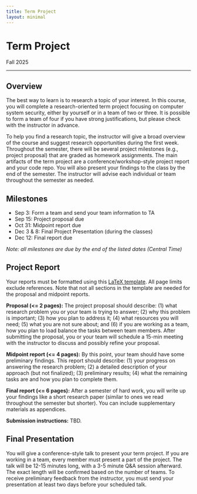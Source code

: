 ```yaml
---
title: Term Project
layout: minimal
---
```


# Term Project
<p class="year-tag">Fall 2025</p>
<hr>

## Overview

The best way to learn is to research a topic of your interest.
In this course, you will complete a research-oriented term project
focusing on computer system security,
either by yourself or in a team of two or three.
It is possible to form a team of four if you have strong justifications,
but please check with the instructor in advance.

To help you find a research topic,
the instructor will give a broad overview of the course and
suggest research opportunities during the first week.
Throughout the semester,
there will be several project milestones (e.g., project proposal)
that are graded as homework assignments.
The main artifacts of the term project are a conference/workshop-style project report and your code repo.
You will also present your findings to the class by the end of the semester.
The instructor will advise each individual or team throughout the semester as needed.

## Milestones

* Sep 3: Form a team and send your team information to TA
* Sep 15: Project proposal due
* Oct 31: Midpoint report due
* Dec 3 & 8: Final Project Presentation (during the classes)
* Dec 12: Final report due

*Note: all milestones are due by the end of the listed dates (Central Time)*

## Project Report

Your reports must be formatted using this [LaTeX template](https://github.com/ece382n-sec/Project-Report-Template).
All page limits exclude references.
Note that not all sections in the template are needed for the proposal and midpoint reports.

**Proposal (<= 2 pages):**
The project proposal should describe:
(1) what research problem you or your team is trying to answer;
(2) why this problem is important;
(3) how you plan to address it;
(4) what resources you will need;
(5) what you are not sure about; and
(6) if you are working as a team,
how you plan to load balance the tasks between team members.
After submitting the proposal,
you or your team will schedule a 15-min meeting
with the instructor to discuss and possibly refine your proposal.

**Midpoint report (<= 4 pages):**
By this point, your team should have some preliminary findings.
This report should describe:
(1) your progress on answering the research problem;
(2) a detailed description of your approach (but not finalized);
(3) preliminary results;
(4) what the remaining tasks are and how you plan to complete them.

**Final report (<= 6 pages):**
After a semester of hard work, you will write up your findings like a short research paper
(similar to ones we read throughout the semester but shorter).
You can include supplementary materials as appendices.

**Submission instructions:** TBD.


## Final Presentation

You will give a conference-style talk to present your term project.
If you are working in a team, every member must present a part of the project.
The talk will be 12-15 minutes long, with a 3-5 minute Q&A session afterward.
The exact length will be confirmed based on the number of teams.
To receive preliminary feedback from the instructor,
you must send your presentation at least two days before your scheduled talk.
